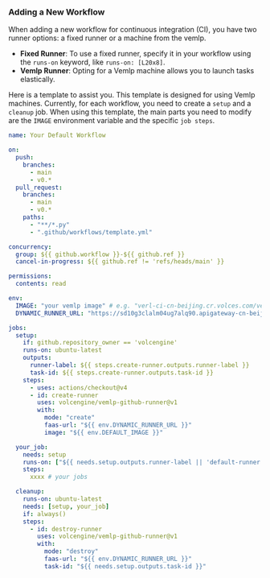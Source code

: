 ### Adding a New Workflow

When adding a new workflow for continuous integration (CI), you have two runner options: a fixed runner or a machine from the vemlp.

- **Fixed Runner**: To use a fixed runner, specify it in your workflow using the `runs-on` keyword, like `runs-on: [L20x8]`. 
- **Vemlp Runner**: Opting for a Vemlp machine allows you to launch tasks elastically. 

Here is a template to assist you. This template is designed for using Vemlp machines. Currently, for each workflow, you need to create a `setup` and a `cleanup` job. When using this template, the main parts you need to modify are the `IMAGE` environment variable and the specific `job steps`.

```yaml
name: Your Default Workflow

on:
  push:
    branches:
      - main
      - v0.*
  pull_request:
    branches:
      - main
      - v0.*
    paths:
      - "**/*.py"
      - ".github/workflows/template.yml"

concurrency:
  group: ${{ github.workflow }}-${{ github.ref }}
  cancel-in-progress: ${{ github.ref != 'refs/heads/main' }}

permissions:
  contents: read

env:
  IMAGE: "your vemlp image" # e.g. "verl-ci-cn-beijing.cr.volces.com/verlai/verl:app-verl0.4-vllm0.8.5-mcore0.12.2"
  DYNAMIC_RUNNER_URL: "https://sd10g3clalm04ug7alq90.apigateway-cn-beijing.volceapi.com/runner" # public veFaas api

jobs:
  setup:
    if: github.repository_owner == 'volcengine'
    runs-on: ubuntu-latest
    outputs:
      runner-label: ${{ steps.create-runner.outputs.runner-label }}
      task-id: ${{ steps.create-runner.outputs.task-id }}
    steps:
      - uses: actions/checkout@v4
      - id: create-runner
        uses: volcengine/vemlp-github-runner@v1 
        with:
          mode: "create"
          faas-url: "${{ env.DYNAMIC_RUNNER_URL }}"
          image: "${{ env.DEFAULT_IMAGE }}"

  your_job:
    needs: setup
    runs-on: ["${{ needs.setup.outputs.runner-label || 'default-runner' }}"]
    steps:
      xxxx # your jobs

  cleanup:
    runs-on: ubuntu-latest
    needs: [setup, your_job]
    if: always()
    steps:
      - id: destroy-runner
        uses: volcengine/vemlp-github-runner@v1
        with:
          mode: "destroy"
          faas-url: "${{ env.DYNAMIC_RUNNER_URL }}"
          task-id: "${{ needs.setup.outputs.task-id }}"